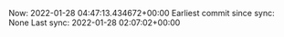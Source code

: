 Now: 2022-01-28 04:47:13.434672+00:00 Earliest commit since sync: None Last sync: 2022-01-28 02:07:02+00:00
